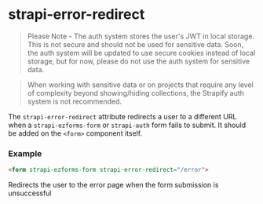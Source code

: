 # strapi-error-redirect

> Please Note - The auth system stores the user's JWT in local storage.  This is not secure and should not be used for sensitive data.  Soon, the auth system will be updated to use secure cookies instead of local storage, but for now, please do not use the auth system for sensitive data.

> When working with sensitive data or on projects that require any level of complexity beyond showing/hiding collections, the Strapify auth system is not recommended.

The `strapi-error-redirect` attribute redirects a user to a different URL when a `strapi-ezforms-form` or `strapi-auth` form fails to submit. It should be added on the `<form>` component itself.

### Example

```html
<form strapi-ezforms-form strapi-error-redirect="/error">
```

Redirects the user to the error page when the form submission is unsuccessful